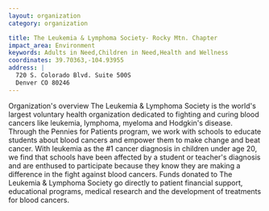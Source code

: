 ```yaml
---
layout: organization
category: organization

title: The Leukemia & Lymphoma Society- Rocky Mtn. Chapter
impact_area: Environment
keywords: Adults in Need,Children in Need,Health and Wellness
coordinates: 39.70363,-104.93955
address: |
  720 S. Colorado Blvd. Suite 500S
  Denver CO 80246
---
```

Organization's overview
The Leukemia & Lymphoma Society is the world's largest voluntary health organization dedicated to fighting and curing blood cancers like leukemia, lymphoma, myeloma and Hodgkin's disease. Through the Pennies for Patients program, we work with schools to educate students about blood cancers and empower them to make change and beat cancer. With leukemia as the #1 cancer diagnosis in children under age 20, we find that schools have been affected by a student or teacher's diagnosis and are enthused to participate because they know they are making a difference in the fight against blood cancers. Funds donated to The Leukemia & Lymphoma Society go directly to patient financial support, educational programs, medical research and the development of treatments for blood cancers.